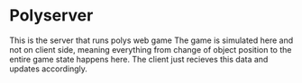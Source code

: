 # Polyserver
This is the server that runs polys web game
The game is simulated here and not on client side, meaning everything from change of object position to the entire game state happens here.
The client just recieves this data and updates accordingly.
